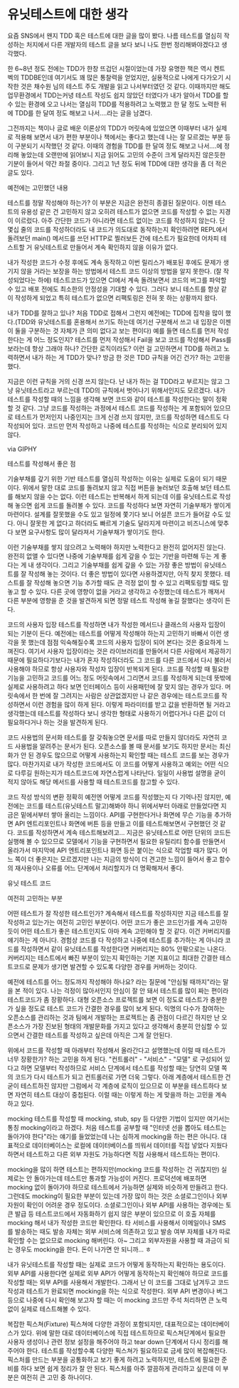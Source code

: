 ---
---

# 유닛테스트에 대한 생각

요즘 SNS에서 왠지 TDD 혹은 테스트에 대한 글을 많이 봤다. 나름 테스트를 열심히 작성하는 처지에서 다른 개발자의 테스트 글을 보다 보니 나도 한번 정리해봐야겠다고 생각했다.

한 6~8년 정도 전에는 TDD가 한창 뜨겁던 시절이었는데 가장 유명한 책은 역시 켄트 벡의 TDDBE인데 여기서도 꽤 많은 통찰력을 얻었지만, 실용적으로 나에게 다가오기 시작한 것은 채수원 님의 테스트 주도 개발을 읽고 나서부터였던 것 같다. 이때까지만 해도 업무환경에서 TDD는커녕 테스트 작성도 쉽지 않았던 터였다가 내가 알아서 TDD를 할 수 있는 환경에 오고 나서는 열심히 TDD를 적용하려고 노력했고 한 달 정도 노력한 뒤에 TDD를 한 달여 정도 해보고 나서....라는 글을 남겼다.

그전까지는 책이나 글로 배운 이론상의 TDD가 머릿속에 있었으면 이때부터 내가 실제로 적용해 보면서 내가 편한 부분이나 책에서는 좋다고 했는데 나는 잘 모르겠는 부분 등이 구분되기 시작했던 것 같다. 이때의 경험을 TDD를 한 달여 정도 해보고 나서....에 정리해 놓았는데 오랜만에 읽어보니 지금 읽어도 고민의 수준이 크게 달라지진 않은듯한 기분이 들어서 약간 좌절 중이다. 그리고 1년 정도 뒤에 TDD에 대한 생각을 좀 더 적은 글도 있다.


예전에는 고민했던 내용


테스트를 정말 작성해야 하는가?
이 부분은 지금은 완전히 종결된 질문이다. 이젠 테스트의 유용성 같은 건 고민하지 않고 오히려 테스트가 없으면 코드를 작성할 수 없는 지경이 이르렀다. 아주 간단한 코드가 아니라면 테스트 없이는 코드를 작성하지 않는다. 단 몇십 줄의 코드를 작성하더라도 내 코드가 의도대로 동작하는지 확인하려면 REPL에서 돌려보던 main() 메서드를 쓰던 HTTP로 찔러보든 간에 테스트가 필요한데 어차피 테스트할 거 유닛테스트로 만들어서 계속 확인하지 않을 이유가 없다.

내가 작성한 코드가 수정 후에도 계속 동작하고 이번 릴리스가 배포된 후에도 문제가 생기지 않을 거라는 보장을 하는 방법에서 테스트 코드 이상의 방법을 알지 못한다. (잘 작성되었다는 하에) 테스트코드가 있으면 CI에서 계속 돌려보면서 코드의 버그를 파악할 수 있고 배포 전에도 최소한의 안정성을 기대할 수 있다. 그러다 보니 테스트를 항상 같이 작성하게 되었고 특히 테스트가 없으면 리팩토링은 전혀 못 하는 상황까지 왔다.


내가 TDD를 잘하고 있나?
처음 TDD로 접해서 그런지 예전에는 TDD에 집착을 많이 했다.(TDD와 유닛테스트를 혼용해서 쓰기도 하는데 여기선 구분해서 쓰고 내 입장은 이젠 이 둘을 구분하는 것 자체가 큰 의미 없다고 보는 편이다) 예를 들면 테스트를 먼저 작성한다는 게 어느 정도인지? 테스트를 먼저 작성해서 Fail을 보고 코드를 작성해서 Pass를 보라는데 항상 그래야 하나? 간단한 로직이라도? 이런 걸 고민하면서 TDD를 하려고 노력하면서 내가 하는 게 TDD가 맞나? 방금 한 것은 TDD 규칙을 어긴 건가? 하는 고민을 했다.

지금은 이런 규칙을 거의 신경 쓰지 않는다. 난 내가 하는 걸 TDD라고 부르지는 않고 그냥 유닛테스트라고 부르는데 TDD의 규칙에서 벗어나기 위해서인지도 모르겠다. 내가 테스트를 작성할 때의 느낌을 생각해 보면 코드와 같이 테스트를 작성한다는 말이 정확할 것 같다. 그냥 코드를 작성하는 과정에서 테스트 코드를 작성하는 게 포함되어 있으므로 테스트가 먼저인지 나중인지는 크게 신경 쓰지 않지만, 코드를 작성하면 테스트도 다 작성되어 있다. 코드만 먼저 작성하고 나중에 테스트를 작성하는 식으로 분리되어 있지 않다.


via GIPHY




테스트를 작성해서 좋은 점


기술부채를 갚기 위한 기반
테스트를 열심히 작성하는 이유는 실제로 도움이 되기 때문이다. 위에서 말한 대로 코드를 돌려보지 않고 직접 버튼을 눌러보던 호출해 보던 테스트를 해보지 않을 수는 없다. 이런 테스트는 반복해서 하게 되는데 이를 유닛테스트로 작성해 놓으면 쉽게 코드를 돌려볼 수 있다. 코드를 작성하다 보면 자연히 기술부채가 쌓이게 마련이다. 설계를 잘못했을 수도 있고 일정에 쫓기다 보니 어설픈 코드가 들어갈 수도 있다. 아니 잘못한 게 없다고 하더라도 빠르게 기술도 달라지게 마련이고 비즈니스에 맞추다 보면 요구사항도 많이 달라져서 기술부채가 쌓이기도 한다.

이런 기술부채를 쌓지 않으려고 노력해야 하지만 노력한다고 완전히 없어지진 않는다. 완전히 없앨 수 있다면 나중에 기술부채를 쉽게 갚을 수 있는 기반을 마련해 두는 게 좋다는 게 내 생각이다. 그리고 기술부채를 쉽게 갚을 수 있는 가장 좋은 방법이 유닛테스트를 잘 작성해 놓는 것이다. 더 좋은 방법이 있다면 사용하겠지만, 아직 찾지 못했다. 테스트를 잘 작성해 놓으면 기능 추가할 때도 큰 걱정 없이 할 수 있고 리팩토링할 때도 맘 놓고 할 수 있다. 다른 곳에 영향이 없을 거라고 생각하고 수정했는데 테스트가 깨져서 다른 부분에 영향을 준 것을 발견하게 되면 정말 테스트 작성해 놓길 잘했다는 생각이 든다.


코드의 사용자 입장
테스트를 작성하면 내가 작성한 메서드나 클래스의 사용자 입장이 되는 기분이 든다. 예전에는 테스트를 어떻게 작성해야 하는지 고민하기 바빠서 이런 생각을 못 했는데 점점 익숙해질수록 코드의 사용자 입장이 되어 본다는 것은 중요하게 느껴진다. 여기서 사용자 입장이라는 것은 라이브러리를 만들어서 다른 사람에서 제공하기 때문에 필요하다기보다는 내가 혼자 작성하더라도 그 코드를 다른 코드에서 다시 불러서 사용해야 하므로 항상 사용자와 작성자 입장이 반복되게 된다. 코드를 작성할 때 필요한 기능을 고민하고 코드를 어느 정도 머릿속에서 그리면서 코드를 작성하게 되는데 뜻밖에 실제로 사용하려고 하다 보면 인터페이스 등이 사용패턴에 잘 맞지 않는 경우가 있다. 머릿속에서 한 번에 잘 그려지는 사람은 상관없겠지만 나 같은 경우에는 테스트코드를 작성하면서 이런 경험을 많이 하게 된다. 이렇게 파라미터를 받고 값을 반환하면 될 거라고 생각했는데 테스트를 작성하다 보니 생각한 형태로 사용하기 어렵다거나 다른 값이 더 필요하다거나 하는 것을 발견하게 된다.


코드 사용법의 문서화
테스트를 잘 갖춰놓으면 문서를 따로 만들지 않더라도 자연히 코드 사용법을 알려주는 문서가 된다. 오픈소스를 볼 때 문서를 보기도 하지만 문서는 최신화가 안 된 경우도 많으므로 어떻게 사용하는지 확인할 때는 테스트 코드를 보는 경우가 많다. 마찬가지로 내가 작성한 코드에서도 이 코드를 어떻게 사용하고 예외는 어떤 식으로 다루길 원하는지가 테스트코드에 자연스럽게 나타난다. 일일이 사용법 설명을 굳이 적지 않아도 해당 메서드를 사용할 때 테스트코드를 참고할 수 있다.


코드 작성 방식의 변환
정확히 예전엔 어떻게 코드를 작성했는지 다 기억나진 않지만, 예전에는 코드를 테스트(유닛테스트 말고)해봐야 하니 위에서부터 아래로 만들었다면 지금은 밑에서부터 쌓아 올리는 느낌이다. API를 구현한다거나 화면에 무슨 기능을 추가하면 API 엔트리포인트나 화면에 버튼 등을 만들고 이를 테스트해보면서 구현했던 것 같다. 코드를 작성하면서 계속 테스트해보려고... 지금은 유닛테스트로 어떤 단위의 코드든 실행해 볼 수 있으므로 모델에서 기능을 구현하면서 필요한 유틸리티 함수를 만들면서 올라가서 마지막에 API 엔트리포인트나 화면 등은 붙이는 식으로 작업할 때가 많다. 어느 쪽이 더 좋은지는 모르겠지만 나는 지금의 방식이 더 견고한 느낌이 들어서 좋고 함수의 재사용이나 오류를 어느 단계에서 처리할지가 더 명확해져서 좋다.

유닛 테스트 코드



여전히 고민하는 부분


어떤 테스트가 잘 작성한 테스트인가?
계속해서 테스트를 작성하지만 지금 테스트를 잘 작성하고 있는가는 여전히 고민인 부분이다. 어떤 코드가 좋은 코드인가를 계속 고민하듯이 어떤 테스트가 좋은 테스트인지도 아마 계속 고민해야 할 것 같다. 이건 커버리지를 얘기하는 게 아니다. 경험상 코드를 다 작성하고 나중에 테스트를 추가하는 게 아니라 코드를 작성하면서 같이 유닛테스트를 작성한다면 커버리지는 80% 안팎으로는 나온다. 커버리지는 테스트에서 빠진 부분이 있는지 확인하는 기본 지표이고 최대한 간결한 테스트코드로 문제가 생기면 발견할 수 있도록 다양한 경우를 커버하는 것이다.

예전에 테스트를 어느 정도까지 작성해야 하나요? 라는 질문에 "안심될 때까지"라는 말을 본 적이 있다. 나는 걱정이 많아서인지 안심이 잘 안 돼서 테스트를 많이 짜는 편이라 테스트코드가 좀 장황하다. 대형 오픈소스 프로젝트를 보면 이 정도로 테스트가 충분한가 싶을 정도로 테스트 코드가 간결한 경우를 많이 보게 된다. 익명의 다수가 참여하는 오픈소스를 관리하는 것과 팀에서 개발하는 프로젝트는 좀 관점이 다르긴 하지만 난 오픈소스가 가장 진보된 형태의 개발문화를 가지고 있다고 생각해서 충분히 안심할 수 있으면서 간결한 테스트를 작성하고 싶은데 아직은 그게 잘 안된다.

위에서 코드를 작성할 때 아래부터 작성해서 올라간다고 설명했는데 이럴 때 테스트가 너무 장황한가? 하는 고민을 하게 된다. "컨트롤러" - "서비스" - "모델" 로 구성되어 있다고 하면 모델부터 작성하므로 서비스 단계에서 테스트를 작성할 때는 당연히 모델 쪽의 코드가 다시 테스트가 되고 컨트롤러로 가면 더욱 그렇다. 아래 계층에서 테스트한 건 굳이 테스트하진 않지만 그럼에서 각 계층에 로직이 있으므로 이 부분을 테스트하다 보면 자연히 테스트 대상이 중첩된다. 이럴 때는 이렇게 하는 게 맞을까 하는 고민을 계속 하고 있다.


mocking
테스트를 작성할 때 mocking, stub, spy 등 다양한 기법이 있지만 여기서는 통칭 mocking이라고 하겠다. 처음 테스트를 공부할 때 "인터넷 선을 뽑아도 테스트는 돌아가야 한다"라는 얘기를 들었었는데 나는 심하게 mocking을 하는 편은 아니다. 대표적으로 데이터베이스는 로컬에 데이터베이스를 띄워서 데이터를 직접 넣었다 지웠다 하면서 테스트하고 다른 외부 자원도 가능하다면 직접 사용해서 테스트하는 편이다.

mocking을 많이 하면 테스트는 편하지만(mocking 코드를 작성하는 건 귀찮지만) 실제로는 안 돌아가는데 테스트만 통과할 가능성이 커진다. 프로덕션에 배포하면 mocking 없이 돌아가야 하므로 테스트에서 가능하면 실제와 비슷하게 만들려고 한다. 그런데도 mocking이 필요한 부분이 있는데 가장 많이 하는 것은 소셜로그인이나 외부 자원이 확인이 어려운 경우 정도이다. 소셜로그인이나 외부 API를 사용하는 경우에는 토큰 발급 등 테스트코드에서 자동화하기 쉽지 않은 부분이 있으므로 이 호출 자체를 mocking 해서 내가 작성한 코드만 확인한다. 타 서비스를 사용해서 이메일이나 SMS를 발송하는 때도 발송 자체는 외부 서비스에 의존하고 있고 발송 여부 자체를 내가 따로 확인할 수는 없으므로 mocking 해버린다. 아~ 그리고 외부자원을 사용할 때 과금이 되는 경우도 mocking을 한다. 돈이 나가면 안 되니까... ㅎ

내가 유닛테스트를 작성할 때는 실제로 코드가 어떻게 동작하는지 확인하는 용도이다. 외부 API를 사용한다면 실제로 외부 API가 어떻게 동작하는지 확인해야 하므로 코드를 작성할 때는 외부 API를 사용해서 개발한다. 그래서 난 이 코드를 그대로 남겨두고 코드 작성과 테스트가 완료되면 mocking을 하는 식으로 작성한다. 외부 API 변경이나 버그 등으로 나중에 다시 확인해 보고자 할 때는 이 mocking 코드만 주석 처리하면 큰 노력 없이 실제로 테스트해볼 수 있다.


복잡한 픽스쳐(Fixture)
픽스쳐에 다양한 과정이 포함되지만, 대표적으로는 데이터베이스가 있다. 위에 말한 대로 데이터베이스에 직접 테스트하므로 픽스쳐단계에서 필요한 사용자 생성이나 관련 정보 설정을 해주어야 하고 tear down 단계에서 다시 정리를 해주어야 한다. 테스트를 작성할수록 다양한 픽스쳐가 필요하므로 금세 많이 복잡해진다. 픽스처를 만드는 부분을 공통화하고 보기 좋게 하려고 노력하지만, 테스트에 필요한 준비를 하다 보면 쉽게 정리가 잘 안 된다. 픽스처를 아주 깔끔하게 관리하고 싶은데 이 부분은 여전히 큰 고민 중 하나이다.
